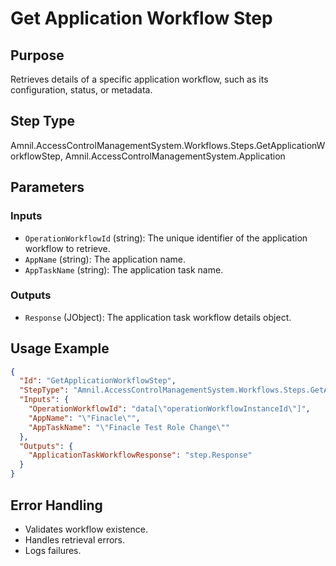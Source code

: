 # Get Application Workflow Step

## Purpose
Retrieves details of a specific application workflow, such as its configuration, status, or metadata.

## Step Type
Amnil.AccessControlManagementSystem.Workflows.Steps.GetApplicationWorkflowStep, Amnil.AccessControlManagementSystem.Application

## Parameters

### Inputs
- `OperationWorkflowId` (string): The unique identifier of the application workflow to retrieve.
- `AppName` (string): The application name.
- `AppTaskName` (string): The application task name.

### Outputs
- `Response` (JObject): The application task workflow details object.

## Usage Example
```json
{
  "Id": "GetApplicationWorkflowStep",
  "StepType": "Amnil.AccessControlManagementSystem.Workflows.Steps.GetApplicationWorkflowStep, Amnil.AccessControlManagementSystem.Application",
  "Inputs": {
    "OperationWorkflowId": "data[\"operationWorkflowInstanceId\"]",
    "AppName": "\"Finacle\"",
    "AppTaskName": "\"Finacle Test Role Change\""
  },
  "Outputs": {
    "ApplicationTaskWorkflowResponse": "step.Response"
  }
}
```

## Error Handling
- Validates workflow existence.
- Handles retrieval errors.
- Logs failures.
